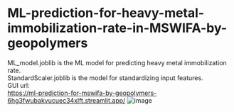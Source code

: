 # ML-prediction-for-heavy-metal-immobilization-rate-in-MSWIFA-by-geopolymers

ML_model.joblib is the ML model for predicting heavy metal immobilization rate.  
StandardScaler.joblib is the model for standardizing input features.  
GUI url:  
https://ml-prediction-for-mswifa-by-geopolymers-6hg3fwubakvucuec34xlft.streamlit.app/
![image](https://github.com/RRRRRAVENNNNN/MSWIFA/assets/101235394/7e8c7a51-398e-43c6-aa99-4ade929c4016)

